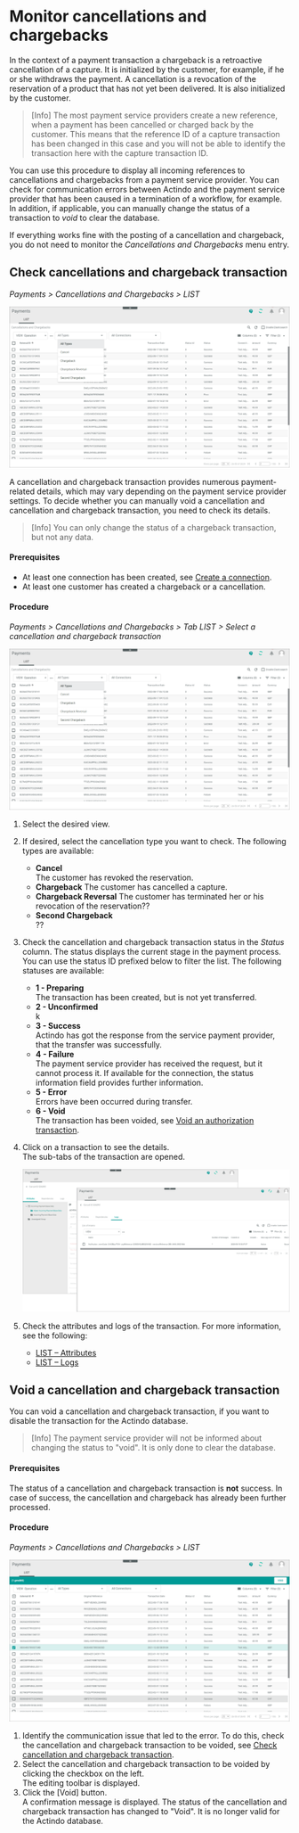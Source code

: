 # Monitor cancellations and chargebacks

In the context of a payment transaction a chargeback is a retroactive cancellation of a capture. It is initialized by the customer, for example, if he or she withdraws the payment. A cancellation is a revocation of the reservation of a product that has not yet been delivered. It is also initialized by the customer.    

> [Info] The most payment service providers create a new reference, when a payment has been cancelled or charged back by the customer. This means that the reference ID of a capture transaction has been changed in this case and you will not be able to identify the transaction here with the capture transaction ID.   

You can use this procedure to display all incoming references to cancellations and chargebacks from a payment service provider. You can check for communication errors between Actindo and the payment service provider that has been caused in a termination of a workflow, for example. In addition, if applicable, you can manually change the status of a transaction to *void* to clear the database.    
   
If everything works fine with the posting of a cancellation and chargeback, you do not need to monitor the *Cancellations and Chargebacks* menu entry.  

## Check cancellations and chargeback transaction
*Payments > Cancellations and Chargebacks > LIST*

![Cancellation and chargeback transaction](../../Assets/Screenshots/Payments/CancellationsChargebacks/LISTCancellationsChargebacks.png "[Cancellation and chargeback transaction]")

A cancellation and chargeback transaction provides numerous payment-related details, which may vary depending on the payment service provider settings. To decide whether you can manually void a cancellation and cancellation and chargeback transaction, you need to check its details.  
> [Info] You can only change the status of a chargeback transaction, but not any data.

#### Prerequisites

- At least one connection has been created, see [Create a connection](../Integration/01_ManageConnections.md#create-a-connection).
- At least one customer has created a chargeback or a cancellation.

#### Procedure

*Payments > Cancellations and Chargebacks > Tab LIST > Select a cancellation and chargeback transaction*   

![Cancellations and Chargebacks](../../Assets/Screenshots/Payments/CancellationsChargebacks/LISTCancellationsChargebacks.png "[Cancellation and chargeback transaction]")

1. Select the desired view.   

2. If desired, select the cancellation type you want to check. The following types are available:   
    - **Cancel**   
      The customer has revoked the reservation.
    - **Chargeback**
      The customer has cancelled a capture.
    - **Chargeback Reversal**
      The customer has terminated her or his revocation of the reservation??
    - **Second Chargeback**   
      ??

3. Check the cancellation and chargeback transaction status in the *Status* column. The status displays the current stage in the payment process. You can use the status ID prefixed below to filter the list. The following statuses are available:   
    - **1 - Preparing**  
        The transaction has been created, but is not yet transferred.
    - **2 - Unconfirmed**   
    k 
    - **3 - Success**  
        Actindo has got the response from the service payment provider, that the transfer was successfully.
    - **4 - Failure**   
        The payment service provider has received the request, but it cannot process it. If available for the connection, the status information field provides further information.
    - **5 - Error**   
       Errors have been occurred during transfer.
    - **6 - Void**   
       The transaction has been voided, see [Void an authorization transaction](01_ManageAuthorizations.md#void-an-authorization-transaction).
    
2. Click on a transaction to see the details.   
    The sub-tabs of the transaction are opened.   

    ![Cancellations and Chargebacks attributes and logs](../../Assets/Screenshots/Payments/CancellationsChargebacks/CheckCancellationsChargebacks.png "[Cancellations and chargebacks attributes and logs]")


3. Check the attributes and logs of the transaction. For more information, see the following:
     - [LIST &ndash; Attributes](../UserInterface/05_ListCancellationsChargebacks.md#cancellations-and-chargebacks-–-attributes)
     - [LIST &ndash; Logs](../UserInterface/04_ListRefunds.md#refunds-–-logs)


## Void a cancellation and chargeback transaction

You can void a cancellation and chargeback transaction, if you want to disable the transaction for the Actindo database. 
> [Info] The payment service provider will not be informed about changing the status to "void". It is only done to clear the database.

#### Prerequisites

The status of a cancellation and chargeback transaction is **not** success. In case of success, the cancellation and chargeback has already been further processed. 

#### Procedure

*Payments > Cancellations and Chargebacks > LIST*   

![Void cancellation and Chargeback transaction](../../Assets/Screenshots/Payments/CancellationsChargebacks/VoidCancellationsChargebacks.png "[Void cancellation and chargeback transaction]")

 1. Identify the communication issue that led to the error. To do this, check the cancellation and chargeback transaction to be voided, see [Check cancellation and chargeback transaction](#check-cancellations-and-chargeback-transaction).
2. Select the cancellation and chargeback transaction to be voided by clicking the checkbox on the left.   
    The editing toolbar is displayed.
3. Click the [Void] button.    
   A confirmation message is displayed. The status of the cancellation and chargeback transaction has changed to "Void". It is no longer valid for the Actindo database.
